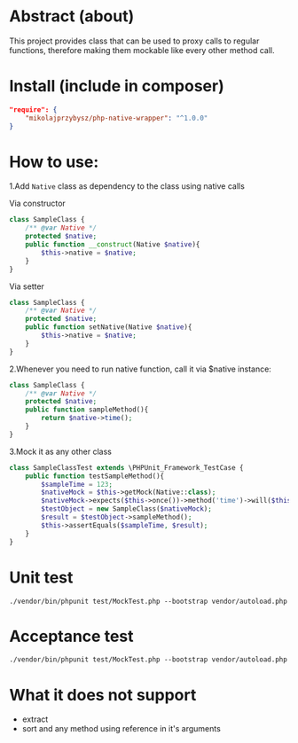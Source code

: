 # Abstract (about)

This project provides class that can be used to proxy calls to regular
functions, therefore making them mockable like every other method call.

# Install (include in composer)

```json
"require": {
    "mikolajprzybysz/php-native-wrapper": "^1.0.0"
}
```

# How to use:

1.Add `Native` class as dependency to the class using native calls

Via constructor
```php
class SampleClass {
    /** @var Native */
    protected $native;
    public function __construct(Native $native){
        $this->native = $native;
    }
}
```
Via setter
```php
class SampleClass {
    /** @var Native */
    protected $native;
    public function setNative(Native $native){
        $this->native = $native;
    }
}
```
2.Whenever you need to run native function, call it via $native instance:
```php
class SampleClass {
    /** @var Native */
    protected $native;
    public function sampleMethod(){
        return $native->time();
    }
}
```
3.Mock it as any other class
```php
class SampleClassTest extends \PHPUnit_Framework_TestCase {
    public function testSampleMethod(){
        $sampleTime = 123;
        $nativeMock = $this->getMock(Native::class);
        $nativeMock->expects($this->once())->method('time')->will($this->returnValue($sampleTime));
        $testObject = new SampleClass($nativeMock);
        $result = $testObject->sampleMethod();
        $this->assertEquals($sampleTime, $result);
    }
}
```

# Unit test

```
./vendor/bin/phpunit test/MockTest.php --bootstrap vendor/autoload.php
```

# Acceptance test

```
./vendor/bin/phpunit test/MockTest.php --bootstrap vendor/autoload.php
```

# What it does not support
* extract
* sort and any method using reference in it's arguments
